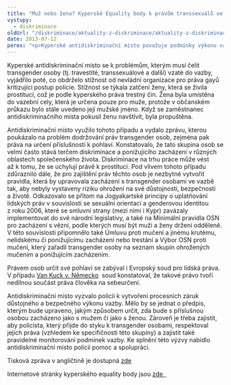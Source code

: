 ```yaml
---
title: "Muž nebo žena? Kyperské Equality body k právům transsexuálů ve vazbě"
vystupy:
  - diskriminace
oldUrl: "/diskriminace/aktuality-z-diskriminace/aktuality-z-diskriminace-2013/muz-nebo-zena-kyperske-equality-body-k-pravum-transsexualu-ve-vazbe/"
date: 2013-07-12
perex: "<p>Kyperské antidiskriminační místo považuje podmínky výkonu vazby podle stávající právní úpravy za diskriminační vůči transgender osobám a vyzvalo policii k zpracování předpisů, které budou zárukou práv, bezpečnosti a důstojnosti těchto osob.</p>"
---
```


<!-- imported from the old website -->

<p class="align-blok">Kyperské antidiskriminační místo se k problémům, kterým musí čelit transgender osoby (tj. travestité, transsexuálové a další) vzaté do vazby, vyjádřilo poté, co obdrželo stížnost od nevládní organizace pro práva gayů kritizující postup policie. Stížnost se týkala zatčení ženy, která se živila prostitucí, což je podle kyperského práva trestný čin. Žena byla umístěna do vazební cely, která je určena pouze pro muže, protože v občanském průkazu bylo stále uvedeno její mužské jméno. Když se zaměstnanec antidiskriminačního místa pokusil ženu navštívit, byla propuštěna.</p><p class="align-blok">Antidiskriminační místo využilo tohoto případu a vydalo zprávu, kterou poukázalo na problém dodržování práv transgender osob, zejména pak práva na určení příslušnosti k pohlaví. Konstatovalo, že tato skupina osob se velmi často stává terčem diskriminace a ponižujícího zacházení v různých oblastech společenského života. Diskriminace na trhu práce může vést až k tomu, že se uchylují právě k prostituci. Pod vlivem tohoto případu zdůraznilo dále, že pro zajištění práv těchto osob je nezbytné vytvořit pravidla, která by upravovala zacházení s transgender osobami ve vazbě tak, aby nebyly vystaveny riziku ohrožení na své důstojnosti, bezpečnosti a životě. Odkazovalo se přitom na Jogyakartské principy o uplatňování lidských práv v souvislosti se sexuální orientací a genderovou identitou z roku 2006, které se smluvní strany (mezi nimi i Kypr) zavázaly implementovat do své národní legislativy, a také na Minimální pravidla OSN pro zacházení s vězni, podle kterých musí být muži a ženy drženi odděleně. V této souvislosti připomnělo také Úmluvu proti mučení a jinému krutému, nelidskému či ponižujícímu zacházení nebo trestání a Výbor OSN proti mučení, který zařadil transgender osoby na seznam skupin ohrožených mučením a ponižujícím zacházením. </p><p class="align-blok">Právem osob určit své pohlaví se zabýval i Evropský soud pro lidská práva. V případu <a title="Otevření do nového okna" href="http://echr.ketse.com/doc/35968.97-en-20011018/view/" target="_blank">Van Kuck v. Německo</a>  soud konstatoval, že takové právo tvoří nedílnou součást práva člověka na sebeurčení.</p><p class="align-blok">Antidiskriminační místo vyzvalo policii k vytvoření procesních záruk důstojného a bezpečného výkonu vazby. Mělo by se jednat o předpis, kterým bude upraveno, jakým způsobem určit, zda bude s příslušnou osobou zacházeno jako s mužem či jako s ženou. Zároveň je třeba zajistit, aby policista, který přijde do styku k transgender osobami, respektoval jejich práva (vzhledem ke specifičnosti této skupiny) a zajistit také pravidelné monitorování podmínek vazby. Ke splnění této výzvy nabídlo antidiskriminační místo policii pomoc a spolupráci.</p><p>Tisková zpráva v angličtině je dostupná <a href="http://www.ochrance.cz/http://" target="http://www.non-discrimination.net/content/media/CY-106-FR%20transgender%20detention.pdf" class="_blank">zde </a></p>Internetové stránky kyperského equality body jsou <a title="Otevření do nového okna" href="http://www.no-discrimination.ombudsman.gov.cy/en/node" target="_blank">zde  </a> 
